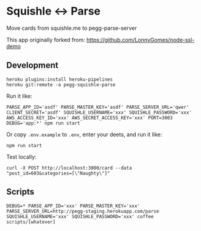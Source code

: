 # Squishle <-> Parse

Move cards from squishle.me to pegg-parse-server

This app originally forked from: https://github.com/LonnyGomes/node-ssl-demo

## Development

```
heroku plugins:install heroku-pipelines
heroku git:remote -a pegg-squishle-parse
```

Run it like:

```
PARSE_APP_ID='asdf' PARSE_MASTER_KEY='asdf' PARSE_SERVER_URL='qwer' CLIENT_SECRET='asdf' SQUISHLE_USERNAME='xxx' SQUISHLE_PASSWORD='xxx'  AWS_ACCESS_KEY_ID='xxx' AWS_SECRET_ACCESS_KEY='xxx' PORT=3003 DEBUG='app:*' npm run start
```

Or copy `.env.example` to `.env`, enter your deets, and run it like:

```
npm run start
```

Test locally:
```
curl -X POST http://localhost:3000/card --data "post_id=603&categories=[\"Naughty\"]"
```

## Scripts

```
DEBUG=* PARSE_APP_ID='xxx' PARSE_MASTER_KEY='xxx' PARSE_SERVER_URL=http://pegg-staging.herokuapp.com/parse SQUISHLE_USERNAME='xxx' SQUISHLE_PASSWORD='xxx' coffee scripts/[whatever]
```
